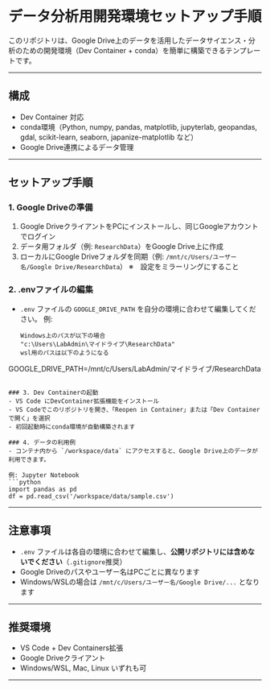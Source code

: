 # データ分析用開発環境セットアップ手順

このリポジトリは、Google Drive上のデータを活用したデータサイエンス・分析のための開発環境（Dev Container + conda）を簡単に構築できるテンプレートです。

---

## 構成
- Dev Container 対応
- conda環境（Python, numpy, pandas, matplotlib, jupyterlab, geopandas, gdal, scikit-learn, seaborn, japanize-matplotlib など）
- Google Drive連携によるデータ管理

---

## セットアップ手順

### 1. Google Driveの準備
1. Google DriveクライアントをPCにインストールし、同じGoogleアカウントでログイン
2. データ用フォルダ（例: `ResearchData`）をGoogle Drive上に作成
3. ローカルにGoogle Driveフォルダを同期（例: `/mnt/c/Users/ユーザー名/Google Drive/ResearchData`）
※　設定をミラーリングにすること

### 2. .envファイルの編集
- `.env` ファイルの `GOOGLE_DRIVE_PATH` を自分の環境に合わせて編集してください。
  例:
  ```
  Windows上のパスが以下の場合
  "c:\Users\LabAdmin\マイドライブ\ResearchData"
  wsl用のパスは以下のようになる
 GOOGLE_DRIVE_PATH=/mnt/c/Users/LabAdmin/マイドライブ/ResearchData
  ```

### 3. Dev Containerの起動
- VS Code にDevContainer拡張機能をインストール
- VS Codeでこのリポジトリを開き、「Reopen in Container」または「Dev Containerで開く」を選択
- 初回起動時にconda環境が自動構築されます

### 4. データの利用例
- コンテナ内から `/workspace/data` にアクセスすると、Google Drive上のデータが利用できます。

  例: Jupyter Notebook
  ```python
  import pandas as pd
  df = pd.read_csv('/workspace/data/sample.csv')
  ```

---

## 注意事項
- `.env` ファイルは各自の環境に合わせて編集し、**公開リポジトリには含めないでください**（`.gitignore`推奨）
- Google Driveのパスやユーザー名はPCごとに異なります
- Windows/WSLの場合は `/mnt/c/Users/ユーザー名/Google Drive/...` となります

---

## 推奨環境
- VS Code + Dev Containers拡張
- Google Driveクライアント
- Windows/WSL, Mac, Linux いずれも可

---
